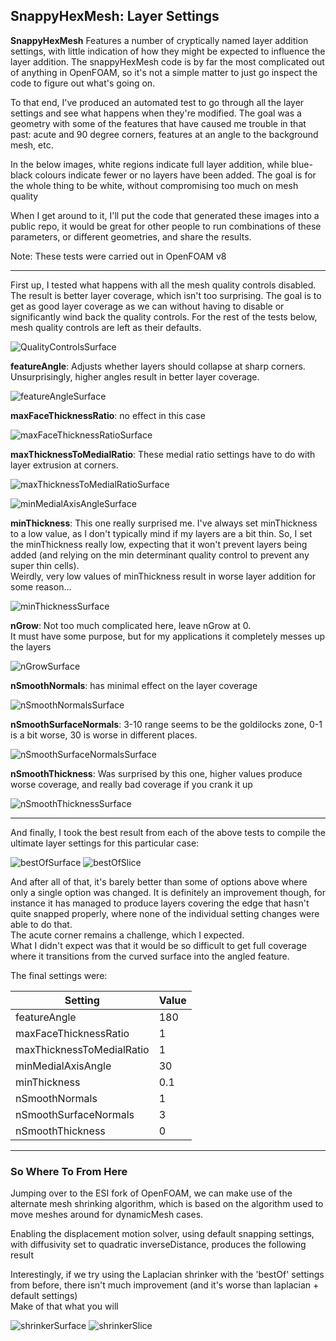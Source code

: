 ## SnappyHexMesh: Layer Settings

**SnappyHexMesh** Features a number of cryptically named layer addition settings, with little indication of how they might be expected to influence the layer addition.
The snappyHexMesh code is by far the most complicated out of anything in OpenFOAM, so it's not a simple matter to just go inspect the code to figure out what's going on.

To that end, I've produced an automated test to go through all the layer settings and see what happens when they're modified.
The goal was a geometry with some of the features that have caused me trouble in that past: acute and 90 degree corners, features at an angle to the background mesh, etc.

In the below images, white regions indicate full layer addition, while blue-black colours indicate fewer or no layers have been added.
The goal is for the whole thing to be white, without compromising too much on mesh quality

When I get around to it, I'll put the code that generated these images into a public repo, it would be great for other people to run combinations of these parameters, or different geometries, and share the results.

Note: These tests were carried out in OpenFOAM v8

---
First up, I tested what happens with all the mesh quality controls disabled.  
The result is better layer coverage, which isn't too surprising. The goal is to get as good layer coverage as we can without having to disable or significantly wind back the quality controls.
For the rest of the tests below, mesh quality controls are left as their defaults. 

![QualityControlsSurface](/images/snappy/MeshQualityControls_surface.png)

**featureAngle**: Adjusts whether layers should collapse at sharp corners. 
Unsurprisingly, higher angles result in better layer coverage. 

![featureAngleSurface](/images/snappy/featureAngle_surface.png)

**maxFaceThicknessRatio**: no effect in this case

![maxFaceThicknessRatioSurface](/images/snappy/maxFaceThicknessRatio_surface.png)

**maxThicknessToMedialRatio**: These medial ratio settings have to do with layer extrusion at corners. 

![maxThicknessToMedialRatioSurface](/images/snappy/maxThicknessToMedialRatio_surface.png)

![minMedialAxisAngleSurface](/images/snappy/minMedialAxisAngle_surface.png)

**minThickness**: This one really surprised me.
I've always set minThickness to a low value, as I don't typically mind if my layers are a bit thin.
So, I set the minThickness really low, expecting that it won't prevent layers being added (and relying on the min determinant quality control to prevent any super thin cells).  
Weirdly, very low values of minThickness result in worse layer addition for some reason...  

![minThicknessSurface](/images/snappy/minThickness_surface.png)

**nGrow**: Not too much complicated here, leave nGrow at 0.  
It must have some purpose, but for my applications it completely messes up the layers

![nGrowSurface](/images/snappy/nGrow_surface.png)

**nSmoothNormals**: has minimal effect on the layer coverage

![nSmoothNormalsSurface](/images/snappy/nSmoothNormals_surface.png)

**nSmoothSurfaceNormals**: 3-10 range seems to be the goldilocks zone, 0-1 is a bit worse, 30 is worse in different places.  

![nSmoothSurfaceNormalsSurface](/images/snappy/nSmoothSurfaceNormals_surface.png)

**nSmoothThickness**: Was surprised by this one, higher values produce worse coverage, and really bad coverage if you crank it up  

![nSmoothThicknessSurface](/images/snappy/nSmoothThickness_surface.png)

---

And finally, I took the best result from each of the above tests to compile the ultimate layer settings for this particular case:

![bestOfSurface](/images/snappy/bestOf_surface.png)
![bestOfSlice](/images/snappy/bestOf_slice.png)

And after all of that, it's barely better than some of options above where only a single option was changed.
It is definitely an improvement though, for instance it has managed to produce layers covering the edge that hasn't quite snapped properly, where none of the individual setting changes were able to do that.  
The acute corner remains a challenge, which I expected.  
What I didn't expect was that it would be so difficult to get full coverage where it transitions from the curved surface into the angled feature.  

The final settings were:  

| Setting                   | Value |
|---------------------------|-------|
| featureAngle              | 180   |
| maxFaceThicknessRatio     | 1     |
| maxThicknessToMedialRatio | 1     |
| minMedialAxisAngle        | 30    |
| minThickness              | 0.1   |
| nSmoothNormals            | 1     |
| nSmoothSurfaceNormals     | 3     |
| nSmoothThickness          | 0     |

---

### So Where To From Here

Jumping over to the ESI fork of OpenFOAM, we can make use of the alternate mesh shrinking algorithm, which is based on the algorithm used to move meshes around for dynamicMesh cases.

Enabling the displacement motion solver, using default snapping settings, with diffusivity set to quadratic inverseDistance, produces the following result  

Interestingly, if we try using the Laplacian shrinker with the 'bestOf' settings from before, there isn't much improvement (and it's worse than laplacian + default settings)  
Make of that what you will

![shrinkerSurface](/images/snappy/shrinker_surface.png)
![shrinkerSlice](/images/snappy/shrinker_slice.png)


